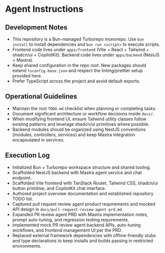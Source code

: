 # Agent Instructions

## Development Notes
- This repository is a Bun-managed Turborepo monorepo. Use `bun install` to install dependencies and `bun run <script>` to execute scripts.
- Frontend code lives under `apps/frontend` (Vite + React + Tailwind + shadcn/ui + CopilotKit). Backend code lives under `apps/backend` (NestJS + Mastra).
- Keep shared configuration in the repo root. New packages should extend `tsconfig.base.json` and respect the linting/prettier setup provided here.
- Prefer TypeScript across the project and avoid default exports.

## Operational Guidelines
- Maintain the root `TODO.md` checklist when planning or completing tasks.
- Document significant architecture or workflow decisions inside `docs/`.
- When modifying frontend UI, ensure Tailwind utility classes follow existing patterns and leverage shadcn/ui primitives where possible.
- Backend modules should be organized using NestJS conventions (modules, controllers, services) and keep Mastra integration encapsulated in services.

## Execution Log
- Initialized Bun + Turborepo workspace structure and shared tooling.
- Scaffolded NestJS backend with Mastra agent service and chat endpoint.
- Scaffolded Vite frontend with TanStack Router, Tailwind CSS, shadcn/ui button primitive, and CopilotKit chat interface.
- Authored project overview documentation and established repository TODO list.
- Captured pull request review agent product requirements and mocked API design in `docs/pull-request-review-agent-prd.md`.
- Expanded PR review agent PRD with Mastra implementation notes, prompt auto-tuning, and regression testing requirements.
- Implemented mock PR review agent backend APIs, auto-tuning workflows, and frontend management UI per the PRD.
- Replaced external framework dependencies with offline-friendly stubs and type declarations to keep installs and builds passing in restricted environments.
